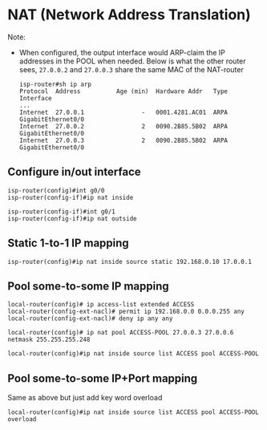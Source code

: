 # NAT (Network Address Translation)

Note:

- When configured, the output interface would ARP-claim the IP addresses in the POOL when needed. Below is what the other router sees, `27.0.0.2` and `27.0.0.3` share the same MAC of the NAT-router
    ```
    isp-router#sh ip arp 
    Protocol  Address          Age (min)  Hardware Addr   Type   Interface
    ...
    Internet  27.0.0.1                -   0001.4281.AC01  ARPA   GigabitEthernet0/0
    Internet  27.0.0.2                2   0090.2B85.5B02  ARPA   GigabitEthernet0/0
    Internet  27.0.0.3                2   0090.2B85.5B02  ARPA   GigabitEthernet0/0
    ```

## Configure in/out interface
```
isp-router(config)#int g0/0
isp-router(config-if)#ip nat inside

isp-router(config-if)#int g0/1
isp-router(config-if)#ip nat outside
```

## Static 1-to-1 IP mapping
```
isp-router(config)#ip nat inside source static 192.168.0.10 17.0.0.1
```

## Pool some-to-some IP mapping
```
local-router(config)# ip access-list extended ACCESS
local-router(config-ext-nacl)# permit ip 192.168.0.0 0.0.0.255 any
local-router(config-ext-nacl)# deny ip any any

local-router(config)# ip nat pool ACCESS-POOL 27.0.0.3 27.0.0.6 netmask 255.255.255.248

local-router(config)#ip nat inside source list ACCESS pool ACCESS-POOL
```

## Pool some-to-some IP+Port mapping
Same as above but just add key word overload
```
local-router(config)#ip nat inside source list ACCESS pool ACCESS-POOL overload
```
